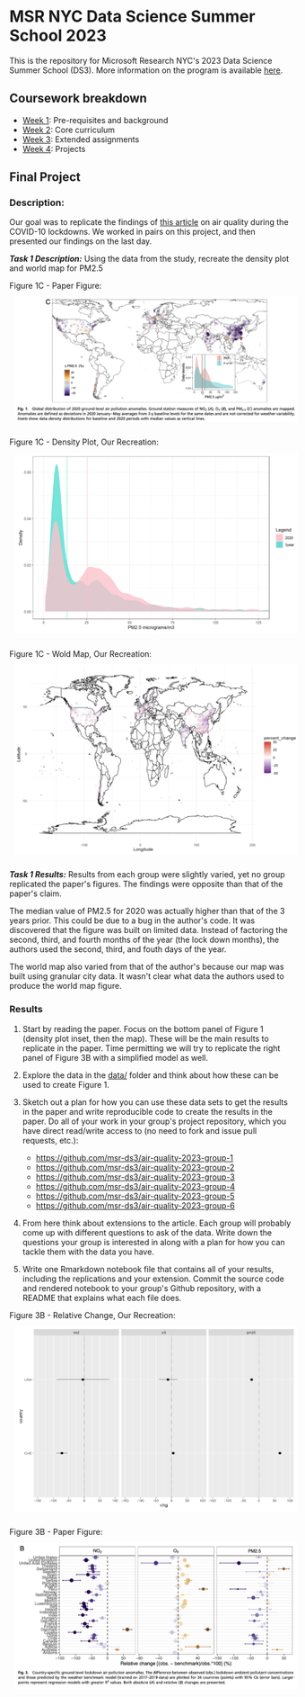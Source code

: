 # MSR NYC Data Science Summer School 2023

This is the repository for Microsoft Research NYC's 2023 Data Science Summer School (DS3). More information on the program is available [here](http://ds3.research.microsoft.com).

## Coursework breakdown

- [Week 1](week1/): Pre-requisites and background
- [Week 2](week2/): Core curriculum
- [Week 3](week3/): Extended assignments
- [Week 4](week4/): Projects

## Final Project

### Description:

Our goal was to replicate the findings of [this article](https://www.pnas.org/doi/10.1073/pnas.2006853117#sec-1) on air quality during the COVID-10 lockdowns. We worked in pairs on this project, and then presented our findings on the last day.

**_Task 1 Description:_** Using the data from the study, recreate the density plot and world map for PM2.5

Figure 1C - Paper Figure:
<img style="margin: 10px; max-height: 550px; width: auto; @media (max-width: 550px) { max-height: 100%; width: auto; }" src="https://github.com/aleksgeorgi/MicrosoftResearchSummerDataScienceSchoolCoursework/blob/master/week4/Images/Paper-WorldMap.png" alt="Figure 1C - World Map and Density" />

Figure 1C - Density Plot, Our Recreation:
<img style="margin: 10px; max-height: 550px; width: auto; @media (max-width: 550px) { max-height: 100%; width: auto; }" src="https://github.com/aleksgeorgi/MicrosoftResearchSummerDataScienceSchoolCoursework/blob/master/week4/Images/DensityPlot.png" alt="DensityPlot" />

Figure 1C - Wold Map, Our Recreation:
<img style="margin: 10px; max-height: 550px; width: auto; @media (max-width: 550px) { max-height: 100%; width: auto; }" src="https://github.com/aleksgeorgi/MicrosoftResearchSummerDataScienceSchoolCoursework/blob/master/week4/Images/WoldMap.png" alt="WorldMap" />

**_Task 1 Results:_** Results from each group were slightly varied, yet no group replicated the paper's figures. The findings were opposite than that of the paper's claim.

The median value of PM2.5 for 2020 was actually higher than that of the 3 years prior. This could be due to a bug in the author's code. It was discovered that the figure was built on limited data. Instead of factoring the second, third, and fourth months of the year (the lock down months), the authors used the second, third, and fouth days of the year.

The world map also varied from that of the author's because our map was built using granular city data. It wasn't clear what data the authors used to produce the world map figure.

### Results

1. Start by reading the paper. Focus on the bottom panel of Figure 1 (density plot inset, then the map). These will be the main results to replicate in the paper. Time permitting we will try to replicate the right panel of Figure 3B with a simplified model as well.

2. Explore the data in the [data/](data/) folder and think about how these can be used to create Figure 1.

3. Sketch out a plan for how you can use these data sets to get the results in the paper and write reproducible code to create the results in the paper. Do all of your work in your group's project repository, which you have direct read/write access to (no need to fork and issue pull requests, etc.):

   - https://github.com/msr-ds3/air-quality-2023-group-1
   - https://github.com/msr-ds3/air-quality-2023-group-2
   - https://github.com/msr-ds3/air-quality-2023-group-3
   - https://github.com/msr-ds3/air-quality-2023-group-4
   - https://github.com/msr-ds3/air-quality-2023-group-5
   - https://github.com/msr-ds3/air-quality-2023-group-6

4. From here think about extensions to the article. Each group will probably come up with different questions to ask of the data. Write down the questions your group is interested in along with a plan for how you can tackle them with the data you have.

5. Write one Rmarkdown notebook file that contains all of your results, including the replications and your extension. Commit the source code and rendered notebook to your group's Github repository, with a README that explains what each file does.

Figure 3B - Relative Change, Our Recreation:
<img style="margin: 10px; max-height: 550px; width: auto; @media (max-width: 550px) { max-height: 100%; width: auto; }" src="https://github.com/aleksgeorgi/MicrosoftResearchSummerDataScienceSchoolCoursework/blob/master/week4/Images/RelativeChange.png" alt="Relative Change" />

Figure 3B - Paper Figure:
<img style="margin: 10px; max-height: 550px; width: auto; @media (max-width: 550px) { max-height: 100%; width: auto; }" src="https://github.com/aleksgeorgi/MicrosoftResearchSummerDataScienceSchoolCoursework/blob/master/week4/Images/Paper_Figure3B.png" alt="Relative Change" />
